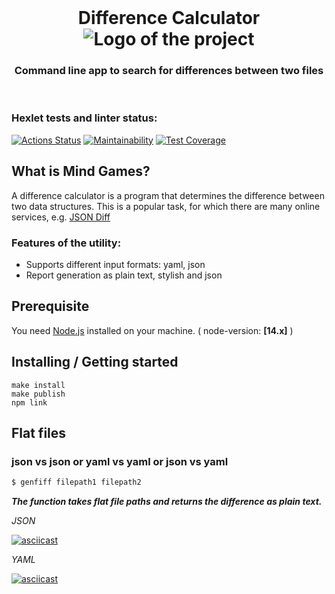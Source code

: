 <div align="center">
  <br>
  <h1>Difference Calculator<img align="center" src="https://img.icons8.com/nolan/64/compare.png" alt='Logo of the project'></h1>
  <h3>Command line app to search for differences between two files</h3>
</div>
<br>


### Hexlet tests and linter status:
[![Actions Status](https://github.com/Yar56/frontend-project-lvl2/workflows/hexlet-check/badge.svg)](https://github.com/Yar56/frontend-project-lvl2/actions)
[![Maintainability](https://api.codeclimate.com/v1/badges/df52d864992d3856d142/maintainability)](https://codeclimate.com/github/Yar56/frontend-project-lvl2/maintainability)
[![Test Coverage](https://api.codeclimate.com/v1/badges/df52d864992d3856d142/test_coverage)](https://codeclimate.com/github/Yar56/frontend-project-lvl2/test_coverage)

## What is Mind Games?
A difference calculator is a program that determines the difference between two data structures. This is a popular task, for which there are many online services, e.g. [JSON Diff](https://jsondiff.org/)

### Features of the utility:
  - Supports different input formats: yaml, json
  - Report generation as plain text, stylish and json

## Prerequisite
You need [Node.js](https://nodejs.org) installed on your machine. ( node-version: __[14.x]__ )

## Installing / Getting started

```shell
make install
make publish
npm link
```

## Flat files 
### json vs json or yaml vs yaml or json vs yaml
```bash
$ genfiff filepath1 filepath2
```
___The function takes flat file paths and returns the difference as plain text.___

*JSON*

[![asciicast](https://asciinema.org/a/388807.svg)](https://asciinema.org/a/388807)

*YAML*

[![asciicast](https://asciinema.org/a/388890.svg)](https://asciinema.org/a/388890)